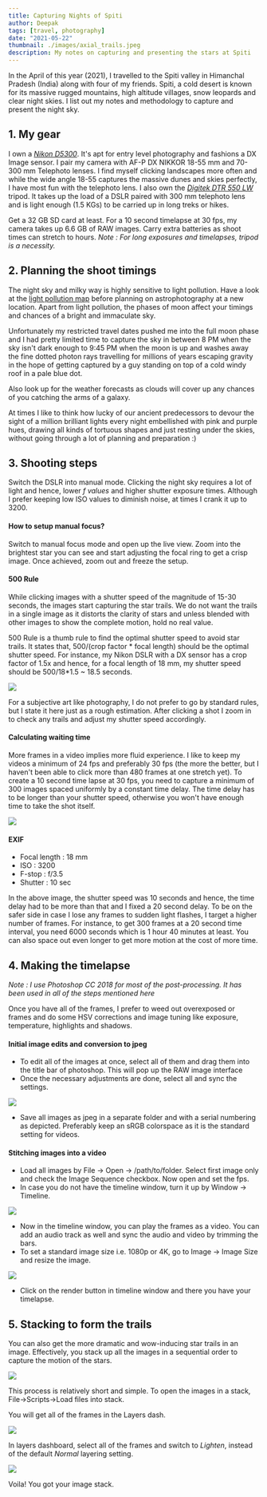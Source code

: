 ```yaml
---
title: Capturing Nights of Spiti
author: Deepak
tags: [travel, photography]
date: "2021-05-22"
thumbnail: ./images/axial_trails.jpeg
description: My notes on capturing and presenting the stars at Spiti
---
```

In the April of this year (2021), I travelled to the Spiti valley in Himanchal Pradesh (India) along with four of my friends. Spiti, a cold desert is known for its massive rugged mountains, high altitude villages, snow leopards and clear night skies. I list out my notes and methodology to capture and present the night sky.

## 1. My gear
I own a [*Nikon D5300*](https://www.nikonusa.com/en/nikon-products/product/dslr-cameras/d5300.html). It's apt for entry level photography and fashions a DX Image sensor. I pair my camera with AF-P DX NIKKOR 18-55 mm and 70-300 mm Telephoto lenses. I find myself clicking landscapes more often and while the wide angle 18-55 captures the massive dunes and skies perfectly, I have most fun with the telephoto lens. I also own the [*Digitek DTR 550 LW*](https://www.digitek.net.in/product/DIGITEK%20Lightweight%20Tripod%20DTR%20550LW) tripod. It takes up the  load of a DSLR paired with 300 mm telephoto lens and is light enough (1.5 KGs) to be carried up in long treks or hikes.

Get a 32 GB SD card at least. For a 10 second timelapse at 30 fps, my camera takes up 6.6 GB of RAW images. Carry extra batteries as shoot times can stretch to hours.
*Note : For long exposures and timelapses, tripod is a necessity.*

## 2. Planning the shoot timings
The night sky and milky way is highly sensitive to light pollution. Have a look at the [light pollution map](https://www.lightpollutionmap.info/) before planning on astrophotography at a new location. Apart from light pollution, the phases of moon affect your timings and chances of a bright and immaculate sky.

Unfortunately my restricted travel dates pushed me into the full moon phase and I had pretty limited time to capture the sky in between 8 PM when the sky isn't dark enough to 9:45 PM when the moon is up and washes away the fine dotted photon rays travelling for millions of years escaping gravity in the hope of getting captured by a guy standing on top of a cold windy roof in a pale blue dot.

Also look up for the weather forecasts as clouds will cover up any chances of you catching the arms of a galaxy.

At times I like to think how lucky of our ancient predecessors to devour the sight of a million brilliant lights every night embellished with pink and purple hues, drawing all kinds of tortuous shapes and just resting under the skies, without going through a lot of planning and preparation :)

## 3. Shooting steps
Switch the DSLR into manual mode. Clicking the night sky requires a lot of light and hence, lower _f values_ and higher shutter exposure times. Although I prefer keeping low ISO values to diminish noise, at times I crank it up to 3200. 

#### How to setup manual focus?
Switch to manual focus mode and open up the live view. Zoom into the brightest star you can see and start adjusting the focal ring to get a crisp image. Once achieved, zoom out and freeze the setup.

#### 500 Rule
While clicking images with a shutter speed of the magnitude of 15-30 seconds, the images start capturing the star trails. We do not want the trails in a single image as it distorts the clarity of stars and unless blended with other images to show the complete motion, hold no real value.

500 Rule is a thumb rule to find the optimal shutter speed to avoid star trails. It states that, 500/(crop factor * focal length) should be the optimal shutter speed. For instance, my Nikon DSLR with a DX sensor has a crop factor of 1.5x and hence, for a focal length of 18 mm, my shutter speed should be 500/18*1.5 ~ 18.5 seconds. 

![](images/red_trails.jpg)

For a subjective art like photography, I do not prefer to go by standard rules, but I state it here just as a rough estimation. After clicking a shot I zoom in to check any trails and adjust my shutter speed accordingly.

#### Calculating waiting time
More frames in a video implies more fluid experience. I like to keep my videos a minimum of 24 fps and preferably 30 fps (the more the better, but I haven't been able to click more than 480 frames at one stretch yet). To create a 10 second time lapse at 30 fps, you need to capture a minimum of 300 images spaced uniformly by a constant time delay. The time delay has to be longer than your shutter speed, otherwise you won't have enough time to take the shot itself. 

![](images/blue_glare.png)

#### EXIF
* Focal length : 18 mm
* ISO : 3200
* F-stop : f/3.5
* Shutter : 10 sec

In the above image, the shutter speed was 10 seconds and hence, the time delay had to be more than that and I fixed a 20 second delay. To be on the safer side in case I lose any frames to sudden light flashes, I target a higher number of frames. For instance, to get 300 frames at a 20 second time interval, you need 6000 seconds which is 1 hour 40 minutes at least. You can also space out even longer to get more motion at the cost of more time.

## 4. Making the timelapse
*Note : I use Photoshop CC 2018 for most of the post-processing. It has been used in all of the steps mentioned here*

Once you have all of the frames, I prefer to weed out overexposed or frames and do some HSV corrections and image tuning like exposure, temperature, highlights and shadows. 

#### Initial image edits and conversion to jpeg
* To edit all of the images at once, select all of them and drag them into the title bar of photoshop. This will pop up the RAW image interface
* Once the necessary adjustments are done, select all and sync the settings.

![](./images/edit_window.jpg)

* Save all images as jpeg in a separate folder and with a serial numbering as depicted. Preferably keep an sRGB colorspace as it is the standard setting for videos.

#### Stitching images into a video
* Load all images by File -> Open -> /path/to/folder. Select first image only and check the Image Sequence checkbox. Now open and set the fps.
* In case you do not have the timeline window, turn it up by Window -> Timeline.

![](./images/timeline.jpg)

* Now in the timeline window, you can play the frames as a video. You can add an audio track as well and sync the audio and video by trimming the bars.
* To set a standard image size i.e. 1080p or 4K, go to Image -> Image Size and resize the image.

![](./images/image_size.jpg)

* Click on the render button in timeline window and there you have your timelapse.

## 5. Stacking to form the trails
You can also get the more dramatic and wow-inducing star trails in an image. Effectively, you stack up all the images in a sequential order to capture the motion of the stars.

![](./images/axial_trails.jpeg)

This process is relatively short and simple.
To open the images in a stack, File->Scripts->Load files into stack.

You will get all of the frames in the Layers dash.

![](./images/open_stack.jpg)

In layers dashboard, select all of the frames and switch to _Lighten_, instead of the default _Normal_ layering setting. 

![](./images/lighten.jpg)

Voila! You got your image stack.
